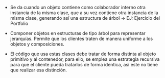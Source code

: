 
- Se da cuando un objeto contiene como colaborador interno otra instancia de la misma clase, que a su vez contiene otra instancia de la misma clase, generando así una estructura de árbol 
  -> EJ: Ejercicio del Portfolio

- Componer objetos en estructuras de tipo árbol para representar jerarquías. Permite que los clientes traten de manera uniforme a los objetos y composiciones.

- El código que usa estas clases debe tratar de forma distinta al objeto primitivo y al contenedor, para ello, se emplea una estrategia recursiva para que el cliente pueda tratarlos de forma identica, asi este no tiene que realizar esa distinción.